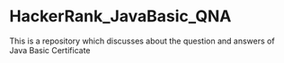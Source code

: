 # HackerRank_JavaBasic_QNA
This is a repository which discusses about the question and answers of Java Basic Certificate
